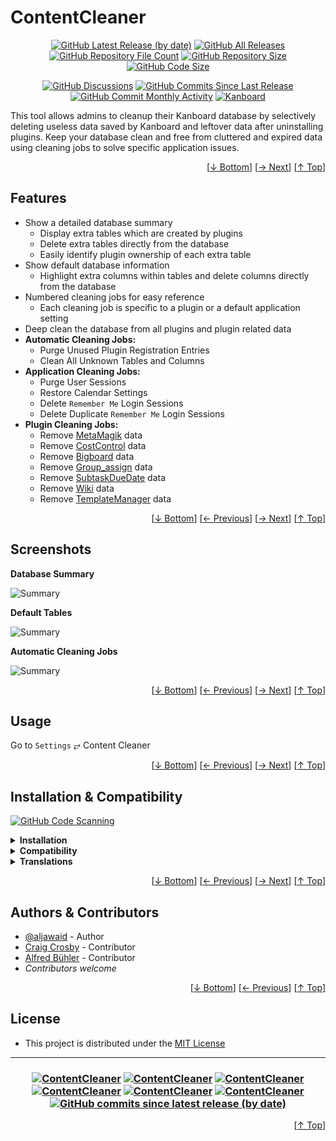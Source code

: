 <h1 name="readme-top">ContentCleaner</h1>
<p align="center">
    <a href="https://github.com/aljawaid/ContentCleaner/releases" title="View Releases"><img src="https://img.shields.io/github/v/release/aljawaid/ContentCleaner?style=for-the-badge&color=brightgreen" alt="GitHub Latest Release (by date)" title="GitHub Latest Release (by date)"></a>
    <a href="https://github.com/aljawaid/ContentCleaner/releases" title="View Releases"><img src="https://img.shields.io/github/downloads/aljawaid/ContentCleaner/total?style=for-the-badge&color=orange" alt="GitHub All Releases" title="GitHub All Downloads"></a>
    <a href="https://github.com/aljawaid/ContentCleaner/releases" title="View Releases"><img src="https://img.shields.io/github/directory-file-count/aljawaid/ContentCleaner?style=for-the-badge&color=orange" alt="GitHub Repository File Count" title="GitHub Repository File Count"></a>
    <a href="https://github.com/aljawaid/ContentCleaner/releases" title="View Releases"><img src="https://img.shields.io/github/repo-size/aljawaid/ContentCleaner?style=for-the-badge&color=orange" alt="GitHub Repository Size" title="GitHub Repository Size"></a>
    <a href="https://github.com/aljawaid/ContentCleaner/releases" title="View Releases"><img src="https://img.shields.io/github/languages/code-size/aljawaid/ContentCleaner?style=for-the-badge&color=orange" alt="GitHub Code Size" title="GitHub Code Size"></a>
</p>
<p align="center">
    <a href="https://github.com/aljawaid/ContentCleaner/discussions" title="Read Discussions"><img src="https://img.shields.io/github/discussions/aljawaid/ContentCleaner?style=for-the-badge&color=blue" alt="GitHub Discussions" title="GitHub Discussions"></a>
    <a href="https://github.com/aljawaid/ContentCleaner/compare" title="Latest Commits"><img src="https://img.shields.io/github/commits-since/aljawaid/ContentCleaner/latest?include_prereleases&style=for-the-badge&color=blue" alt="GitHub Commits Since Last Release" title="GitHub Commits Since Last Release"></a>
    <a href="https://github.com/aljawaid/ContentCleaner/compare" title="Latest Commits"><img src="https://img.shields.io/github/commit-activity/m/aljawaid/ContentCleaner?style=for-the-badge&color=blue" alt="GitHub Commit Monthly Activity" title="GitHub Commit Monthly Activity"></a>
    <a href="https://github.com/kanboard/kanboard" title="Kanboard - Kanban Project Management Software"><img src="https://img.shields.io/badge/Plugin%20for-kanboard-D40000?style=for-the-badge" alt="Kanboard"></a>
</p>

This tool allows admins to cleanup their Kanboard database by selectively deleting useless data saved by Kanboard and leftover data after uninstalling plugins. Keep your database clean and free from cluttered and expired data using cleaning jobs to solve specific application issues.

<p align="right">[<a href="#readme-bottom">&#8595; Bottom</a>] [<a href="#screenshots">&#8594; Next</a>] [<a href="#readme-top">&#8593; Top</a>]</p>

## Features

- Show a detailed database summary
  - Display extra tables which are created by plugins
  - Delete extra tables directly from the database
  - Easily identify plugin ownership of each extra table
- Show default database information
  - Highlight extra columns within tables and delete columns directly from the database
- Numbered cleaning jobs for easy reference
  - Each cleaning job is specific to a plugin or a default application setting
- Deep clean the database from all plugins and plugin related data
- **Automatic Cleaning Jobs:**
  - Purge Unused Plugin Registration Entries 
  - Clean All Unknown Tables and Columns 
- **Application Cleaning Jobs:**
  - Purge User Sessions
  - Restore Calendar Settings
  - Delete `Remember Me` Login Sessions
  - Delete Duplicate `Remember Me` Login Sessions
- **Plugin Cleaning Jobs:**
  - Remove [MetaMagik](https://github.com/creecros/MetaMagik "A Kanboard plugin") data
  - Remove [CostControl](https://github.com/aljawaid/CostControl "A Kanboard plugin") data
  - Remove [Bigboard](https://github.com/BlueTeck/kanboard_plugin_bigboard "A Kanboard plugin") data
  - Remove [Group_assign](https://github.com/creecros/Group_assign "A Kanboard plugin") data
  - Remove [SubtaskDueDate](https://github.com/eSkiSo/Subtaskdate "A Kanboard plugin") data
  - Remove [Wiki](https://github.com/funktechno/kanboard-plugin-wiki "A Kanboard plugin") data
  - Remove [TemplateManager](https://github.com/aljawaid/TemplateManager "A Kanboard plugin") data

<p align="right">[<a href="#readme-bottom">&#8595; Bottom</a>] [<a href="#features">&#8592; Previous</a>] [<a href="#usage">&#8594; Next</a>] [<a href="#readme-top">&#8593; Top</a>]</p>

## Screenshots

**Database Summary**  

![Summary](../master/Screenshots/screenshot-summary.png "Database Summary")

**Default Tables**  

![Summary](../master/Screenshots/screenshot-default-tables.png "Default Tables")

**Automatic Cleaning Jobs**  

![Summary](../master/Screenshots/screenshot-auto-cleaning-jobs.png "Automatic Cleaning Jobs")

<p align="right">[<a href="#readme-bottom">&#8595; Bottom</a>] [<a href="#features">&#8592; Previous</a>] [<a href="#installation--compatibility">&#8594; Next</a>] [<a href="#readme-top">&#8593; Top</a>]</p>

## Usage

Go to `Settings` &#10562; Content Cleaner

<p align="right">[<a href="#readme-bottom">&#8595; Bottom</a>] [<a href="#screenshots">&#8592; Previous</a>] [<a href="#authors--contributors">&#8594; Next</a>] [<a href="#readme-top">&#8593; Top</a>]</p>

## Installation & Compatibility

[![GitHub Code Scanning](https://github.com/aljawaid/ContentCleaner/workflows/Code%20Scanning/badge.svg)](https://github.com/marketplace/actions/super-linter)

<details>
    <summary><strong>Installation</strong></summary>

- Install via the **[Kanboard](https://github.com/kanboard/kanboard "Kanboard - Kanban Project Management Software") Plugin Directory** or see [INSTALL.md](../master/INSTALL.md)
- Read the full [**Changelog**](../master/changelog.md "See changes") to see the latest updates

</details>
<details>
    <summary><strong>Compatibility</strong></summary>

- Requires [Kanboard](https://github.com/kanboard/kanboard "Kanboard - Kanban Project Management Software") ≥`1.2.20`
- **Other Plugins & Action Plugins**
  - _No known issues_
  - Compatible with [PluginManager](https://github.com/aljawaid/PluginManager)
- **Core Files & Templates**
  - _No template overrides_
  - _No database changes are made by this plugin other than the deletion of database content_
  - MS SQL databases are not supported

</details>
<details>
    <summary><strong>Translations</strong></summary>

- _Starter template available_

</details>

<p align="right">[<a href="#readme-bottom">&#8595; Bottom</a>] [<a href="#usage">&#8592; Previous</a>] [<a href="#license">&#8594; Next</a>] [<a href="#readme-top">&#8593; Top</a>]</p>

## Authors & Contributors

- [@aljawaid](https://github.com/aljawaid) - Author
- [Craig Crosby](https://github.com/creecros) - Contributor
- [Alfred Bühler](https://github.com/alfredbuehler) - Contributor
- _Contributors welcome_

<p align="right">[<a href="#readme-bottom">&#8595; Bottom</a>] [<a href="#installation--compatibility">&#8592; Previous</a>] [<a href="#readme-top">&#8593; Top</a>]</p>

## License

- This project is distributed under the [MIT License](../master/LICENSE "Read The MIT license")

---

<h3 align="center">
    <a href="https://github.com/aljawaid/ContentCleaner/stargazers" title="View Stargazers"><img src="https://img.shields.io/github/stars/aljawaid/ContentCleaner?logo=github&style=flat-square" alt="ContentCleaner"></a>
    <a href="https://github.com/aljawaid/ContentCleaner/forks" title="See Forks"><img src="https://img.shields.io/github/forks/aljawaid/ContentCleaner?logo=github&style=flat-square" alt="ContentCleaner"></a>
    <a href="https://github.com/aljawaid/ContentCleaner/blob/master/LICENSE" title="Read License"><img src="https://img.shields.io/github/license/aljawaid/ContentCleaner?style=flat-square" alt="ContentCleaner"></a>
    <a href="https://github.com/aljawaid/ContentCleaner/issues" title="Open Issues"><img src="https://img.shields.io/github/issues-raw/aljawaid/ContentCleaner?style=flat-square" alt="ContentCleaner"></a>
    <a href="https://github.com/aljawaid/ContentCleaner/issues?q=is%3Aissue+is%3Aclosed" title="Closed Issues"><img src="https://img.shields.io/github/issues-closed/aljawaid/ContentCleaner?style=flat-square" alt="ContentCleaner"></a>
    <a href="https://github.com/aljawaid/ContentCleaner/discussions" title="Read Discussions"><img src="https://img.shields.io/github/discussions/aljawaid/ContentCleaner?style=flat-square" alt="ContentCleaner"></a>
    <a href="https://github.com/aljawaid/ContentCleaner/compare/" title="Latest Commits"><img alt="GitHub commits since latest release (by date)" src="https://img.shields.io/github/commits-since/aljawaid/ContentCleaner/latest?style=flat-square"></a>
</h3>
<a name="readme-bottom"></a>
<p align="right">[<a href="#readme-top">&#8593; Top</a>]</p>
